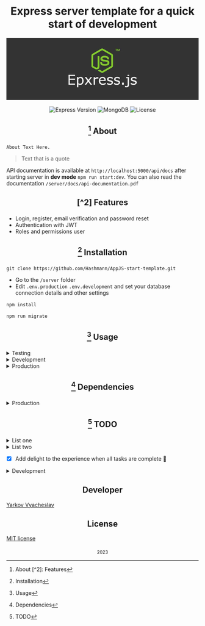 <h1 align="center">Express server template for a quick start of development</h1>

<p align="center">
  <img src="express.webp"  alt="Express">
</p>

<p align="center">
   <img src="https://img.shields.io/badge/Express-4-green" alt="Express Version">
   <img src="https://img.shields.io/badge/MongoDB-green" alt="MongoDB">
   <img src="https://img.shields.io/badge/license-MIT-green" alt="License">
</p>

<div align="center"><h2>

[^1] About
</h2></div>

```
About Text Here.
```
> Text that is a quote

API documentation is available at `http://localhost:5000/api/docs` after starting server in **dev mode** <code>npm run start:dev</code>.
You can also read the documentation `/server/docs/api-documentation.pdf`

<div align="center"><h2>

[^2] Features 
</h2></div>

<ul>
<li>Login, register, email verification and password reset</li>
<li>Authentication with JWT</li>
<li>Roles and permissions user</li>
</ul>

<div align="center"><h2>

[^3] Installation
</h2></div>

```
git clone https://github.com/Hashmann/AppJS-start-template.git
```
- Go to the `/server` folder
- Edit `.env.production` `.env.development` and set your database connection details and other settings
```
npm install
```
```
npm run migrate
```

<!-- <ul>
<li><code>test</code></li>
</ul> -->

<div align="center"><h2>

[^4] Usage
</h2></div>

<details>
  <summary>Testing</summary>

Edit <code>.env.test</code> and set your test database connection details and other settings.

<code>npm run test</code>
</details>

<details>
  <summary>Development</summary>

<code>npm run start:dev</code>
</details>

<details>
  <summary>Production</summary>

<code>npm run start</code>
</details>

<div align="center"><h2>

[^5] Dependencies 
</h2></div>

<details>
  <summary>Production</summary>

- [Express](https://expressjs.com/) ^4.18.2
- [Cors (npm)](https://www.npmjs.com/package/cors) ^2.8.5
- [Cookie-parser (npm)](https://www.npmjs.com/package/cookie-parser) ^1.4.6
- [Dotenv (npm)](https://www.npmjs.com/package/dotenv) ^16.0.3
- [MongoDB (npm)](https://www.npmjs.com/package/mongodb) ^4.13.0
- [Mongoose (npm)](https://www.npmjs.com/package/mongoose) ^6.9.0
</details>

<div align="center"><h2>

[^6] TODO
</h2></div>

<details>
  <summary>List one</summary>

- [ ] Todo1
- [ ] Todo2
- [ ] Todo3
</details>

<details>
  <summary>List two</summary>

- [ ] Todo4
- [ ] Todo5
- [ ] Todo6
</details>

- [x] Add delight to the experience when all tasks are complete :tada:

<details>
  <summary>Development</summary>

- [Nodemon](https://www.npmjs.com/package/nodemon) ^2.0.20
</details>

<div align="center"><h2>Developer</h2></div>

[Yarkov Vyacheslav](https://github.com/Hashmann)

<div align="center"><h2>License</h2></div>

[MIT license](https://opensource.org/licenses/MIT)

<div align="center"><sub align="center">2023</sub></div>

[^1]: About [^2]: Features
[^3]: Installation
[^4]: Usage
[^5]: Dependencies
[^6]: TODO

